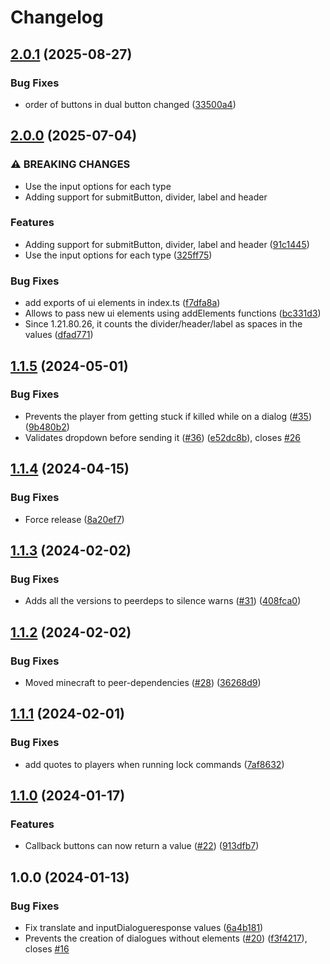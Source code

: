 # Changelog

## [2.0.1](https://github.com/mine-scripters/minecraft-script-dialogue/compare/v2.0.0...v2.0.1) (2025-08-27)


### Bug Fixes

* order of buttons in dual button changed ([33500a4](https://github.com/mine-scripters/minecraft-script-dialogue/commit/33500a4d0e8382525a349afec7586ec9ffee5c8a))

## [2.0.0](https://github.com/mine-scripters/minecraft-script-dialogue/compare/v1.1.5...v2.0.0) (2025-07-04)


### ⚠ BREAKING CHANGES

* Use the input options for each type
* Adding support for submitButton, divider, label and header

### Features

* Adding support for submitButton, divider, label and header ([91c1445](https://github.com/mine-scripters/minecraft-script-dialogue/commit/91c144573eb361024562a4e499472325b13e5847))
* Use the input options for each type ([325ff75](https://github.com/mine-scripters/minecraft-script-dialogue/commit/325ff75718861133df80229aedfa6ea24d7d70f9))


### Bug Fixes

* add exports of ui elements in index.ts ([f7dfa8a](https://github.com/mine-scripters/minecraft-script-dialogue/commit/f7dfa8a98cd65f6e007d9030519d5971a58c9c64))
* Allows to pass new ui elements using addElements functions ([bc331d3](https://github.com/mine-scripters/minecraft-script-dialogue/commit/bc331d3c078cca522ddbf6f2d78beecb1e0eb6e8))
* Since 1.21.80.26, it counts the divider/header/label as spaces in the values ([dfad771](https://github.com/mine-scripters/minecraft-script-dialogue/commit/dfad7712589cfec9e05cc32c819712c0dccf20bc))

## [1.1.5](https://github.com/mine-scripters/minecraft-script-dialogue/compare/v1.1.4...v1.1.5) (2024-05-01)


### Bug Fixes

* Prevents the player from getting stuck if killed while on a dialog ([#35](https://github.com/mine-scripters/minecraft-script-dialogue/issues/35)) ([9b480b2](https://github.com/mine-scripters/minecraft-script-dialogue/commit/9b480b253e03553a03bdf46673fe8579a2db461e))
* Validates dropdown before sending it ([#36](https://github.com/mine-scripters/minecraft-script-dialogue/issues/36)) ([e52dc8b](https://github.com/mine-scripters/minecraft-script-dialogue/commit/e52dc8b0c798d7d8f5df5ed9e45ec3206c6e7149)), closes [#26](https://github.com/mine-scripters/minecraft-script-dialogue/issues/26)

## [1.1.4](https://github.com/mine-scripters/minecraft-script-dialogue/compare/v1.1.3...v1.1.4) (2024-04-15)


### Bug Fixes

* Force release ([8a20ef7](https://github.com/mine-scripters/minecraft-script-dialogue/commit/8a20ef77bcba4e15a29e1a45e499f86d1b2c96bd))

## [1.1.3](https://github.com/mine-scripters/minecraft-script-dialogue/compare/v1.1.2...v1.1.3) (2024-02-02)


### Bug Fixes

* Adds all the versions to peerdeps to silence warns ([#31](https://github.com/mine-scripters/minecraft-script-dialogue/issues/31)) ([408fca0](https://github.com/mine-scripters/minecraft-script-dialogue/commit/408fca0719fe941e8e9e040c20bdea6b7f51628f))

## [1.1.2](https://github.com/mine-scripters/minecraft-script-dialogue/compare/v1.1.1...v1.1.2) (2024-02-02)


### Bug Fixes

* Moved minecraft to peer-dependencies ([#28](https://github.com/mine-scripters/minecraft-script-dialogue/issues/28)) ([36268d9](https://github.com/mine-scripters/minecraft-script-dialogue/commit/36268d9d043a35e42a12686371c2a2c2578c7230))

## [1.1.1](https://github.com/mine-scripters/minecraft-script-dialogue/compare/v1.1.0...v1.1.1) (2024-02-01)


### Bug Fixes

* add quotes to players when running lock commands ([7af8632](https://github.com/mine-scripters/minecraft-script-dialogue/commit/7af863292bed62de08d2b8726dd9f86ae3629d29))

## [1.1.0](https://github.com/mine-scripters/minecraft-script-dialogue/compare/v1.0.0...v1.1.0) (2024-01-17)


### Features

* Callback buttons can now return a value ([#22](https://github.com/mine-scripters/minecraft-script-dialogue/issues/22)) ([913dfb7](https://github.com/mine-scripters/minecraft-script-dialogue/commit/913dfb760ed11f1bf6f8a6aa35e7583feda3b6fa))

## 1.0.0 (2024-01-13)


### Bug Fixes

* Fix translate and inputDialogueresponse values ([6a4b181](https://github.com/mine-scripters/minecraft-script-dialogue/commit/6a4b18177d33733d051794b7edd9c5c898464b98))
* Prevents the creation of dialogues without elements ([#20](https://github.com/mine-scripters/minecraft-script-dialogue/issues/20)) ([f3f4217](https://github.com/mine-scripters/minecraft-script-dialogue/commit/f3f42174e60b38b1b95f5a0ecb108b4e41af37f4)), closes [#16](https://github.com/mine-scripters/minecraft-script-dialogue/issues/16)
